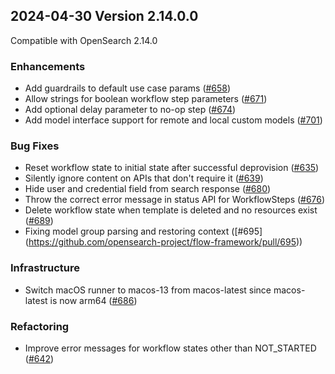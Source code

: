 ## 2024-04-30 Version 2.14.0.0

Compatible with OpenSearch 2.14.0

### Enhancements
- Add guardrails to default use case params ([#658](https://github.com/opensearch-project/flow-framework/pull/658))
- Allow strings for boolean workflow step parameters ([#671](https://github.com/opensearch-project/flow-framework/pull/671))
- Add optional delay parameter to no-op step ([#674](https://github.com/opensearch-project/flow-framework/pull/674))
- Add model interface support for remote and local custom models ([#701](https://github.com/opensearch-project/flow-framework/pull/701))

### Bug Fixes
- Reset workflow state to initial state after successful deprovision ([#635](https://github.com/opensearch-project/flow-framework/pull/635))
- Silently ignore content on APIs that don't require it ([#639](https://github.com/opensearch-project/flow-framework/pull/639))
- Hide user and credential field from search response ([#680](https://github.com/opensearch-project/flow-framework/pull/680))
- Throw the correct error message in status API for WorkflowSteps ([#676](https://github.com/opensearch-project/flow-framework/pull/676))
- Delete workflow state when template is deleted and no resources exist ([#689](https://github.com/opensearch-project/flow-framework/pull/689))
- Fixing model group parsing and restoring context ([#695] (https://github.com/opensearch-project/flow-framework/pull/695))


### Infrastructure
- Switch macOS runner to macos-13 from macos-latest since macos-latest is now arm64 ([#686](https://github.com/opensearch-project/flow-framework/pull/686))

### Refactoring
- Improve error messages for workflow states other than NOT_STARTED ([#642](https://github.com/opensearch-project/flow-framework/pull/642))

